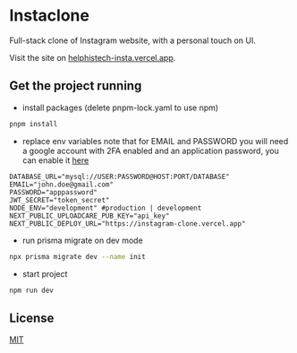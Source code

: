 # Instaclone

Full-stack clone of Instagram website, with a personal touch on UI.

Visit the site on [helphistech-insta.vercel.app](https://helphistech-insta.vercel.app).

## Get the project running

- install packages (delete pnpm-lock.yaml to use npm)

```bash
pnpm install
```

- replace env variables
  note that for EMAIL and PASSWORD you will need a google account with 2FA enabled and an application password, you can enable it [here](https://myaccount.google.com/security)

```env
DATABASE_URL="mysql://USER:PASSWORD@HOST:PORT/DATABASE"
EMAIL="john.doe@gmail.com"
PASSWORD="apppassword"
JWT_SECRET="token_secret"
NODE_ENV="development" #production | development
NEXT_PUBLIC_UPLOADCARE_PUB_KEY="api_key"
NEXT_PUBLIC_DEPLOY_URL="https://instagram-clone.vercel.app"
```

- run prisma migrate on dev mode

```bash
npx prisma migrate dev --name init
```

- start project

```bash
npm run dev
```

## License

[MIT](https://choosealicense.com/licenses/mit/)

